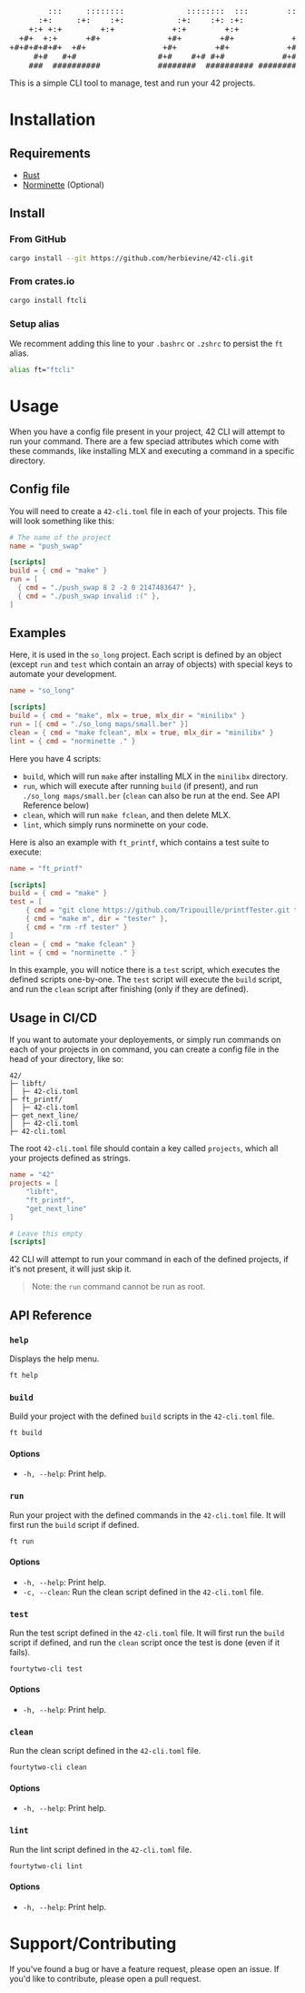 <pre>
        :::     ::::::::             ::::::::  :::        :::::::::::
      :+:     :+:    :+:           :+:    :+: :+:            :+:
    +:+ +:+        +:+            +:+        +:+            +:+
  +#+  +:+      +#+              +#+        +#+            +#+
+#+#+#+#+#+  +#+                +#+        +#+            +#+
     #+#   #+#                 #+#    #+# #+#            #+#
    ###  ##########            ########  ########## ###########
</pre>

This is a simple CLI tool to manage, test and run your 42 projects.

# Installation

## Requirements

- [Rust](https://www.rust-lang.org/tools/install)
- [Norminette](https://github.com/42School/norminette) (Optional)

## Install

### From GitHub

```bash
cargo install --git https://github.com/herbievine/42-cli.git
```

### From crates.io

```bash
cargo install ftcli
```

### Setup alias

We recomment adding this line to your `.bashrc` or `.zshrc` to persist the `ft` alias.

```bash
alias ft="ftcli"
```

# Usage

When you have a config file present in your project, 42 CLI will attempt to run your command. There are a few speciad attributes which come with these commands, like installing MLX and executing a command in a specific directory.

## Config file

You will need to create a `42-cli.toml` file in each of your projects. This file will look something like this:

```toml
# The name of the project
name = "push_swap"

[scripts]
build = { cmd = "make" }
run = [
  { cmd = "./push_swap 8 2 -2 0 2147483647" },
  { cmd = "./push_swap invalid :(" },
]
```

## Examples

Here, it is used in the `so_long` project. Each script is defined by an object (except `run` and `test` which contain an array of objects) with special keys to automate your development.

```toml
name = "so_long"

[scripts]
build = { cmd = "make", mlx = true, mlx_dir = "minilibx" }
run = [{ cmd = "./so_long maps/small.ber" }]
clean = { cmd = "make fclean", mlx = true, mlx_dir = "minilibx" }
lint = { cmd = "norminette ." }
```

Here you have 4 scripts: 
- `build`, which will run `make` after installing MLX in the `minilibx` directory.
- `run`, which will execute after running `build` (if present), and run `./so_long maps/small.ber` (`clean` can also be run at the end. See API Reference below)
- `clean`, which will run `make fclean`, and then delete MLX.
- `lint`, which simply runs norminette on your code.

Here is also an example with `ft_printf`, which contains a test suite to execute:

```toml
name = "ft_printf"

[scripts]
build = { cmd = "make" }
test = [
	{ cmd = "git clone https://github.com/Tripouille/printfTester.git tester" },
	{ cmd = "make m", dir = "tester" },
	{ cmd = "rm -rf tester" }
]
clean = { cmd = "make fclean" }
lint = { cmd = "norminette ." }
```

In this example, you will notice there is a `test` script, which executes the defined scripts one-by-one. The `test` script will execute the `build` script, and run the `clean` script after finishing (only if they are defined).

## Usage in CI/CD

If you want to automate your deployements, or simply run commands on each of your projects in on command, you can create a config file in the head of your directory, like so:

```
42/
├─ libft/
│  ├─ 42-cli.toml
├─ ft_printf/
│  ├─ 42-cli.toml
├─ get_next_line/
│  ├─ 42-cli.toml
├─ 42-cli.toml
```

The root `42-cli.toml` file should contain a key called `projects`, which all your projects defined as strings.

```toml
name = "42"
projects = [
	"libft",
	"ft_printf",
	"get_next_line"
]

# Leave this empty
[scripts]
```

42 CLI will attempt to run your command in each of the defined projects, if it's not present, it will just skip it.

> Note: the `run` command cannot be run as root.

## API Reference

### `help`

Displays the help menu.

```bash
ft help
```

### `build`

Build your project with the defined `build` scripts in the `42-cli.toml` file.

```bash
ft build
```

#### Options

- `-h, --help`: Print help.

### `run`

Run your project with the defined commands in the `42-cli.toml` file. It will first run the `build` script if defined.

```bash
ft run
```

#### Options

- `-h, --help`: Print help.
- `-c, --clean`: Run the clean script defined in the `42-cli.toml` file.

### `test`

Run the test script defined in the `42-cli.toml` file. It will first run the `build` script if defined, and run the `clean` script once the test is done (even if it fails).

```bash
fourtytwo-cli test
```

#### Options

- `-h, --help`: Print help.

### `clean`

Run the clean script defined in the `42-cli.toml` file.

```bash
fourtytwo-cli clean
```

#### Options

- `-h, --help`: Print help.

### `lint`

Run the lint script defined in the `42-cli.toml` file.

```bash
fourtytwo-cli lint
```

#### Options

- `-h, --help`: Print help.

# Support/Contributing

If you've found a bug or have a feature request, please open an issue. If you'd like to contribute, please open a pull request.
